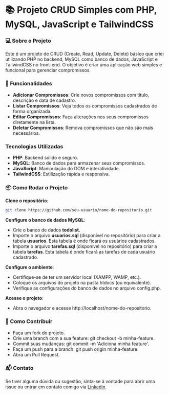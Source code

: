 # 📚 Projeto CRUD Simples com PHP, MySQL, JavaScript e TailwindCSS<br>

### 💻 Sobre o Projeto
Este é um projeto de CRUD (Create, Read, Update, Delete) básico que criei utilizando PHP no backend, MySQL como banco de dados, JavaScript e TailwindCSS no front-end. O objetivo é criar uma aplicação web simples e funcional para gerenciar compromissos.

### 🚀 Funcionalidades
- **Adicionar Compromissos**: Crie novos compromissos com título, descrição e data de cadastro.
- **Listar Compromissos**: Veja todos os compromissos cadastrados de forma organizada.
- **Editar Compromissos**: Faça alterações nos seus compromissos diretamente na lista.
- **Deletar Compromissos**: Remova compromissos que não são mais necessários.

### Tecnologias Utilizadas
- **PHP**: Backend sólido e seguro.<br>
- **MySQL**: Banco de dados para armazenar seus compromissos.<br>
- **JavaScript**: Manipulação do DOM e interatividade.<br>
- **TailwindCSS**: Estilização rápida e responsiva.

### 📦 Como Rodar o Projeto<br>
**Clone o repositório**:

```bash
git clone https://github.com/seu-usuario/nome-do-repositorio.git
```

**Configure o banco de dados MySQL**:

- Crie o banco de dados **todolist.** <br>
- Importe o arquivo **usuarios.sql** (disponível no repositório) para criar a tabela **usuarios**. Esta tabela é onde ficará os usuários cadastrados.<br>
- Importe o arquivo **tarefas.sql** (disponível no repositório) para criar a tabela **tarefas**. Esta tabela é onde ficará as tarefas de cada usuário cadastrado. 


**Configure o ambiente**:

- Certifique-se de ter um servidor local (XAMPP, WAMP, etc.).<br>
- Coloque os arquivos do projeto na pasta htdocs (ou equivalente).<br>
- Verifique as configurações do banco de dados no arquivo config.php.

**Acesse o projeto**:

- Abra o navegador e acesse http://localhost/nome-do-repositorio.

### 🔧 Como Contribuir
- Faça um fork do projeto.<br>
- Crie uma branch com a sua feature: git checkout -b minha-feature.<br>
- Commit suas mudanças: git commit -m 'Adiciona minha feature'.<br>
- Faça um push para a branch: git push origin minha-feature.<br>
- Abra um Pull Request.

### 📬 Contato
Se tiver alguma dúvida ou sugestão, sinta-se à vontade para abrir uma issue ou entrar em contato comigo via [Linkedin](https://www.linkedin.com/in/millena-medeiros-76467b106/).

